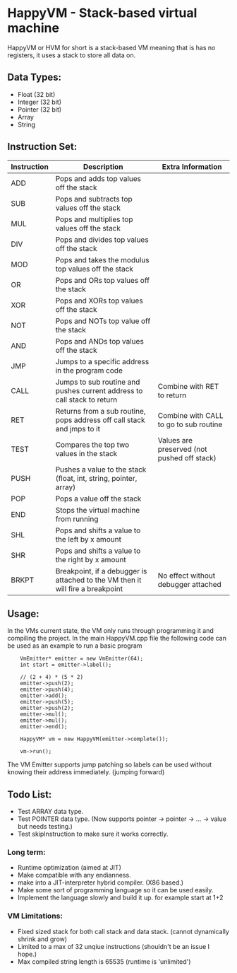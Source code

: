 # HappyVM - Stack-based virtual machine
HappyVM or HVM for short is a stack-based VM meaning that is has no registers, it uses a stack to store all data on.

## Data Types:
- Float (32 bit)
- Integer (32 bit)
- Pointer (32 bit)
- Array
- String

## Instruction Set:
| Instruction | Description | Extra Information |
| ----------- | ----------- | ----------------- |
| ADD | Pops and adds top values off the stack | |
| SUB | Pops and subtracts top values off the stack | |
| MUL | Pops and multiplies top values off the stack | |
| DIV | Pops and divides top values off the stack | |
| MOD | Pops and takes the modulus top values off the stack | |
| OR | Pops and ORs top values off the stack | |
| XOR | Pops and XORs top values off the stack | |
| NOT | Pops and NOTs top value off the stack | |
| AND | Pops and ANDs top values off the stack | |
| JMP | Jumps to a specific address in the program code | |
| CALL | Jumps to sub routine and pushes current address to call stack to return | Combine with RET to return |
| RET  | Returns from a sub routine, pops address off call stack and jmps to it | Combine with CALL to go to sub routine |
| TEST | Compares the top two values in the stack | Values are preserved (not pushed off stack) |
| PUSH | Pushes a value to the stack (float, int, string, pointer, array)| |
| POP | Pops a value off the stack | |
| END | Stops the virtual machine from running | |
| SHL | Pops and shifts a value to the left by x amount | |
| SHR | Pops and shifts a value to the right by x amount | |
| BRKPT | Breakpoint, if a debugger is attached to the VM then it will fire a breakpoint | No effect without debugger attached | 

## Usage:
In the VMs current state, the VM only runs through programming it and compiling the project.
In the main HappyVM.cpp file the following code can be used as an example to run a basic program

```
	VmEmitter* emitter = new VmEmitter(64);
	int start = emitter->label();
	
	// (2 + 4) * (5 * 2)
	emitter->push(2);
	emitter->push(4);
	emitter->add();
	emitter->push(5);
	emitter->push(2);
	emitter->mul();
	emitter->mul();
	emitter->end();

	HappyVM* vm = new HappyVM(emitter->complete());
	
	vm->run();
```

The VM Emitter supports jump patching so labels can be used without knowing their address immediately. (jumping forward)

## Todo List:
- Test ARRAY data type.
- Test POINTER data type. (Now supports pointer -> pointer -> ... -> value but needs testing.)
- Test skipInstruction to make sure it works correctly.
	
### Long term:
- Runtime optimization (aimed at JIT)
- Make compatible with any endianness.
- make into a JIT-interpreter hybrid compiler. (X86 based.)
- Make some sort of programming language so it can be used easily.
- Implement the language slowly and build it up. for example start at 1+2

### VM Limitations:
- Fixed sized stack for both call stack and data stack. (cannot dynamically shrink and grow)
- Limited to a max of 32 unqiue instructions (shouldn't be an issue I hope.)
- Max compiled string length is 65535 (runtime is 'unlimited')
